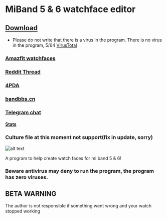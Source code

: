 # MiBand 5 & 6 watchface editor

## [Download](https://github.com/Johnson070/MiBand-5-watchface-editor/releases/)

- Please do not write that there is a virus in the program. There is no virus in the program, 5/64 [VirusTotal](https://www.virustotal.com/gui/file/ce62dadec9d84fbf4c59ae9bd6658c3eba723877a506ec955622286cb1ba80a1/detection)

### [Amazfit watchfaces](https://amazfitwatchfaces.com/forum/viewtopic.php?p=8477&sid=57662e65956952ea153e3432c2d7d5a5#p8477)

### [Reddit Thread](https://www.reddit.com/r/miband/comments/m1xooo/hello_i_created_watchface_gui_editor_for_mi_band_5/?sort=new)

### [4PDA](https://4pda.to/forum/index.php?showtopic=1019687)

### [bandbbs.cn](https://www.bandbbs.cn/threads/3053/)

### [Telegram chat](https://t.me/joinchat/v8PydY773eE5NGEy)

#### [Stats](https://johnson070.github.io/MiBand-5-watchface-editor/)

### Culture file at this moment not support(fix in update, sorry)

![alt text](https://raw.githubusercontent.com/Johnson070/MiBand-5-watchface-editor/main/Preview.png)

A program to help create watch faces for mi band 5 & 6!

### Beware antivirus may deny to run the program, the program has zero viruses.
 
## BETA WARNING

The author is not responsible if something went wrong and your watch stopped working
